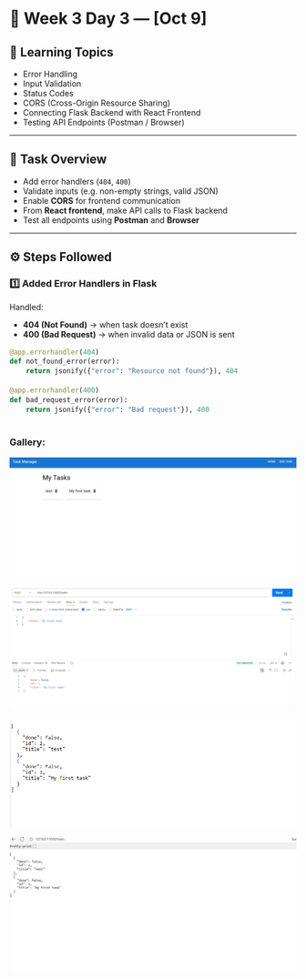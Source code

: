# 📝 Week 3 Day 3 — [Oct 9]

## 🎯 Learning Topics
- Error Handling  
- Input Validation  
- Status Codes  
- CORS (Cross-Origin Resource Sharing)  
- Connecting Flask Backend with React Frontend  
- Testing API Endpoints (Postman / Browser)

---

## 🧩 Task Overview
- Add error handlers (`404`, `400`)  
- Validate inputs (e.g. non-empty strings, valid JSON)  
- Enable **CORS** for frontend communication  
- From **React frontend**, make API calls to Flask backend  
- Test all endpoints using **Postman** and **Browser**

---

## ⚙️ Steps Followed

### 1️⃣ Added Error Handlers in Flask
Handled:
- **404 (Not Found)** → when task doesn’t exist  
- **400 (Bad Request)** → when invalid data or JSON is sent  

```python
@app.errorhandler(404)
def not_found_error(error):
    return jsonify({"error": "Resource not found"}), 404

@app.errorhandler(400)
def bad_request_error(error):
    return jsonify({"error": "Bad request"}), 400
    
```

### Gallery:

![Screenshot 1](./images/immg1.png)

![Screenshot 1](./images/immg2.png)

![Screenshot 1](./images/immg3.png)

![Screenshot 1](./images/immg4.png)







